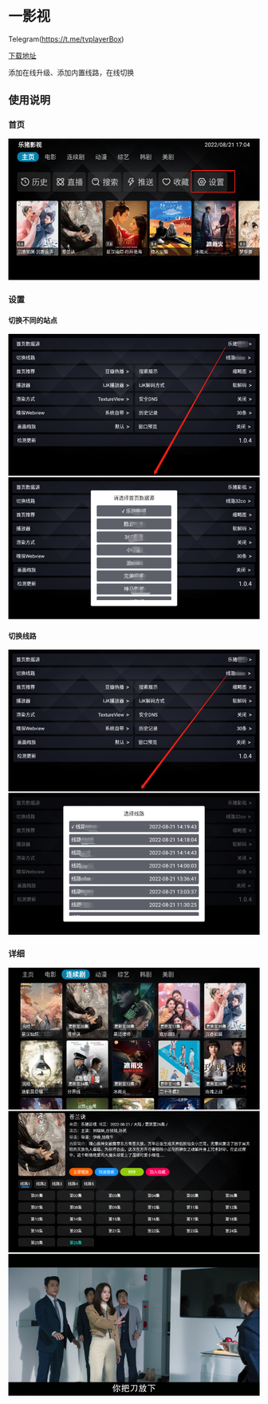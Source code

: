 # 一影视

Telegram(https://t.me/tvplayerBox)

[下载地址](https://ghproxy.com/https://raw.githubusercontent.com/tv-player/apks/main/live/一影视.apk)

添加在线升级、添加内置线路，在线切换

## 使用说明

### 首页

![home](img/444.png)

### 设置

#### 切换不同的站点

![setting](img/setting7.png)
![setting](img/322.png)

#### 切换线路

![setting](img/121.png)
![setting](img/307.png)

### 详细

![home](img/631.png)
![home](img/756.png)
![home](img/916.png)
